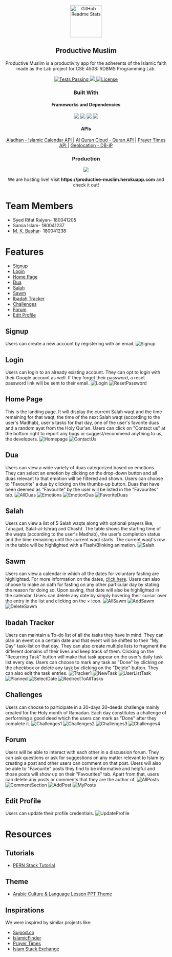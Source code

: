 
<p align="center">
 <img width="100px" src="https://raw.githubusercontent.com/iambashar/Productive-Muslim/edffa8807b99036054b6545b8bdf26c6a6ced6dd/Client/src/Images/mainIcon.svg" align="center" alt="GitHub Readme Stats" />
 <h2 align="center">Productive Muslim</h2>
 <p align="center">Productive Muslim is a  productivity app for the adherents of the Islamic faith made as the Lab project for CSE 4508: RDBMS Programming Lab.</p>
</p>
  <p align="center">
    <a href="https://github.com/anuraghazra/github-readme-stats/workflows/Test/badge.svg">
      <img alt="Tests Passing" src="https://github.com/anuraghazra/github-readme-stats/workflows/Test/badge.svg" />
    </a>
    <a href="https://img.shields.io/badge/Status-Work%20In%20Progress-yellow">
      <img src="https://img.shields.io/badge/Status-Work%20In%20Progress-yellow" />
    </a>
    <a href="https://img.shields.io/badge/license-MIT-orange.svg">
      <img alt="License" src="https://img.shields.io/badge/license-MIT-orange.svg" />
    </a>
    <br />
  <h3 align="center">Built With</h3>
  <h4 align="center">Frameworks and Dependencies</h4>
  <p align="center">
  <a href="https://img.shields.io/badge/postgres-%23316192.svg?style=for-the-badge&logo=postgresql&logoColor=white">
      <img src="https://img.shields.io/badge/postgresql-%23316192.svg?style=for-the-badge&logo=postgresql&logoColor=white"/>
    </a>
    <a href="https://img.shields.io/badge/express.js-%23404d59.svg?style=for-the-badge&logo=express&logoColor=%2361DAFB">
      <img src="https://img.shields.io/badge/express.js-%23404d59.svg?style=for-the-badge&logo=express&logoColor=%2361DAFB"/>
    </a>
    <a href="https://img.shields.io/badge/react-%2320232a.svg?style=for-the-badge&logo=react&logoColor=%2361DAFB">
      <img src="https://img.shields.io/badge/react-%2320232a.svg?style=for-the-badge&logo=react&logoColor=%2361DAFB"/>
    </a>
    <a href="https://img.shields.io/badge/node.js-6DA55F?style=for-the-badge&logo=node.js&logoColor=white">
      <img src="https://img.shields.io/badge/node.js-6DA55F?style=for-the-badge&logo=node.js&logoColor=white"/>
    </a>
    </p>
    <h4 align="center">APIs</h4>
    <p align='center'>
    <a href="https://aladhan.com/islamic-calendar-api">
      Aladhan - Islamic Calendar API
    </a>
    |
    <a href="https://alquran.cloud/api">
      Al Quran Cloud - Quran API
    </a>
    |
    <a href="https://prayertimes.date/api/docs/this_week#">
      Prayer Times API
    </a>
    |
    <a href="https://db-ip.com/api/doc.php">
      Geolocation - DB-IP
    </a>
    </p>
<h3 align="center">Production</h3>
    <p align="center">
    <a href="https://img.shields.io/badge/heroku-%23430098.svg?style=for-the-badge&logo=heroku&logoColor=white">
      <img src="https://img.shields.io/badge/herokuapp-%23430098.svg?style=for-the-badge&logo=heroku&logoColor=white"/>
    </a>
    </p>
    <p align='center'>
    We are hosting live! Visit <b>https://productive-muslim.herokuapp.com</b> and check it out!
   </p>
  </p>
  
  # Team Members
  * Syed Rifat Raiyan- 180041205
  * Samia Islam- 180041237
  * [M. K. Bashar](http://linktr.ee/mkbashar)- 180041238
  
  # Features
- [Signup](#signup)
- [Login](#login)
- [Home Page](#home-page)
- [Dua](#dua)
- [Salah](#salah)
- [Sawm](#sawm)
- [Ibadah Tracker](#ibadah-tracker)
- [Challenges](#challenges)
- [Forum](#forum)
- [Edit Profile](#edit-profile)

## Signup
Users can create a new account by registering with an email.
![Signup](demoImages/signup2.PNG)

## Login
Users can login to an already existing account. They can opt to login with their Google account as well. If they forget their password, a reset password link will be sent to their email.
![Login](demoImages/login.PNG)
![ResetPassword](demoImages/resetpassword.PNG)

## Home Page
This is the landing page. It will display the current Salah waqt and the time remaining for that waqt, the time of the next Salah waqt (according to the user's Madhab), user's tasks for that day, one of the user's favorite duas and a random ayat from the Holy Qur'an. Users can click on "Contact us" at the bottom right to report any bugs or suggest/recommend anything to us, the developers.
![Homepage](demoImages/homepage.PNG)
![ContactUs](demoImages/contactus.PNG)

## Dua
Users can view a wide variety of duas categorized based on emotions. They can select an emotion by clicking on the drop-down button and all duas relevant to that emotion will be filtered and shown. Users can choose to "Favourite" a dua by clicking on the thumbs-up button. Duas that have been deemed as "Favourite" by the user will be listed in the "Favourites" tab.
![AllDuas](demoImages/allduas.PNG)
![Emotions](demoImages/emotions.PNG)
![EmotionDua](demoImages/emotiondua.PNG)
![FavoriteDuas](demoImages/favoriteduas.PNG)

## Salah
Users can view a list of 5 Salah waqts along with optional prayers like, Tahajjud, Salat-al-Ishraq and Chasht. The table shows the starting time of the waqts (according to the user's Madhab), the user's completion status and the time remaining until the current waqt starts. The current waqt's row in the table will be highlighted with a Flash/Blinking animation.
![Salah](demoImages/salah.PNG)

## Sawm
Users can view a calendar in which all the dates for voluntary fasting are highlighted. For more information on the dates, [click here](https://en.wikipedia.org/wiki/Fasting_in_Islam#Days). Users can also choose to make an oath for fasting on any other particular day by stating the reason for doing so. Upon saving, that date will also be highlighted in the calendar. Users can delete any date by simply hovering their cursor over the entry in the list and clicking on the × icon.
![AllSawm](demoImages/allsawm.PNG)
![AddSawm](demoImages/addsawm.PNG)
![DeleteSawm](demoImages/deletesawm.PNG)

## Ibadah Tracker
Users can maintain a To-do list of all the tasks they have in mind. They can plan an event on a certain date and that event will be shifted to their "My Day" task-list on that day. They can also create multiple lists to fragment the different domains of their lives and keep track of them. Clicking on the "Recurring Task" button will make that task appear on the user's daily task list every day. Users can choose to mark any task as "Done" by clicking on the checkbox or delete any task by clicking on the "Delete" button. They can also edit the task entries.
![Tracker1](demoImages/tracker1.PNG)
![NewTask](demoImages/newtask.PNG)
![UserListTask](demoImages/userlisttask.PNG)
![Planned](demoImages/planned.PNG)
![SelectDate](demoImages/selectdate.PNG)
![RedirectToAllTasks](demoImages/redirectedtoalltasks.PNG)

## Challenges
Users can choose to participate in a 30-days 30-deeds challenge mainly created for the Holy month of Ramadan. Each day constitutes a challenge of performing a good deed which the users can mark as "Done" after they complete it.
![Challenges1](demoImages/challenges.PNG)
![Challenges2](demoImages/challenges2.PNG)
![Challenges3](demoImages/challenges3.PNG)
![Challenges4](demoImages/challenges4.PNG)

## Forum
Users will be able to interact with each other in a discussion forum. They can ask questions or ask for suggestions on any matter relevant to Islam by creating a post and other users can comment on that post. Users will also be able to "Favourite" posts they find to be informative and helpful and those posts will show up on their "Favourites" tab. Apart from that, users can delete any posts or comments that they are the author of.
![AllPosts](demoImages/allposts.PNG)
![CommentSection](demoImages/commentsection.PNG)
![AddPost](demoImages/addpost.PNG)
![MyPosts](demoImages/myposts.PNG)

## Edit Profile
Users can update their profile credentials.
![UpdateProfile](demoImages/updateprofile.PNG)

# Resources
## Tutorials
* [PERN Stack Tutorial](https://www.youtube.com/watch?v=J01rYl9T3BU&t=10223s)

## Theme
* [Arabic Culture & Language Lesson PPT Theme](https://slidesgo.com/theme/arabic-culture-language-lesson)

## Inspirations
We were inspired by similar projects like:
* [Sujood.co](https://www.sujood.co/)
* [IslamicFinder](https://www.islamicfinder.org/)
* [Prayer Times](https://chrome.google.com/webstore/detail/namaz-vakitleri/ieelbggiidmnfbkjcjceknbhjgnhkjnf)
* [Islam Stack Exchange](https://islam.stackexchange.com/)
